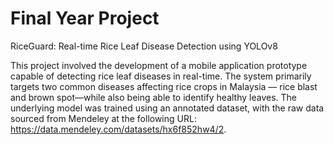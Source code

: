 # Final Year Project
RiceGuard: Real-time Rice Leaf Disease Detection using YOLOv8

This project involved the development of a mobile application prototype capable of detecting rice leaf diseases in real-time. The system primarily targets two common diseases affecting rice crops in Malaysia — rice blast and brown spot—while also being able to identify healthy leaves. The underlying model was trained using an annotated dataset, with the raw data sourced from Mendeley at the following URL: https://data.mendeley.com/datasets/hx6f852hw4/2.
